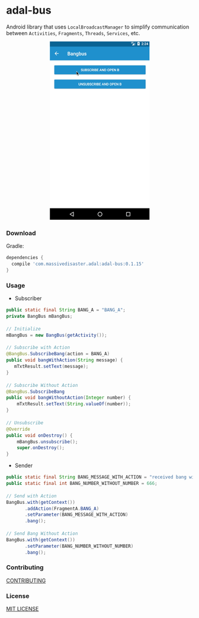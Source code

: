 # adal-bus
Android library that uses `LocalBroadcastManager` to simplify communication between `Activities`, `Fragments`, `Threads`, `Services`, etc.

<div align="center">
  <img src="art/adal-bus.gif" />
</div>

### Download
Gradle:

```gradle
dependencies {
  compile 'com.massivedisaster.adal:adal-bus:0.1.15'
}
```

### Usage
* Subscriber
```java
public static final String BANG_A = "BANG_A";
private BangBus mBangBus;

// Initialize
mBangBus = new BangBus(getActivity());

// Subscribe with Action
@BangBus.SubscribeBang(action = BANG_A)
public void bangWithAction(String message) {
   mTxtResult.setText(message);
}

// Subscribe Without Action
@BangBus.SubscribeBang
public void bangWithoutAction(Integer number) {
    mTxtResult.setText(String.valueOf(number));
}

// Unsubscribe
@Override
public void onDestroy() {
    mBangBus.unsubscribe();
    super.onDestroy();
}
```

* Sender
```java
public static final String BANG_MESSAGE_WITH_ACTION = "received bang with action";
public static final int BANG_NUMBER_WITHOUT_NUMBER = 666;

// Send with Action
BangBus.with(getContext())
       .addAction(FragmentA.BANG_A)
       .setParameter(BANG_MESSAGE_WITH_ACTION)
       .bang();

// Send Bang Without Action
BangBus.with(getContext())
       .setParameter(BANG_NUMBER_WITHOUT_NUMBER)
       .bang();
```

### Contributing
[CONTRIBUTING](../CONTRIBUTING.md)

### License
[MIT LICENSE](../LICENSE.md)